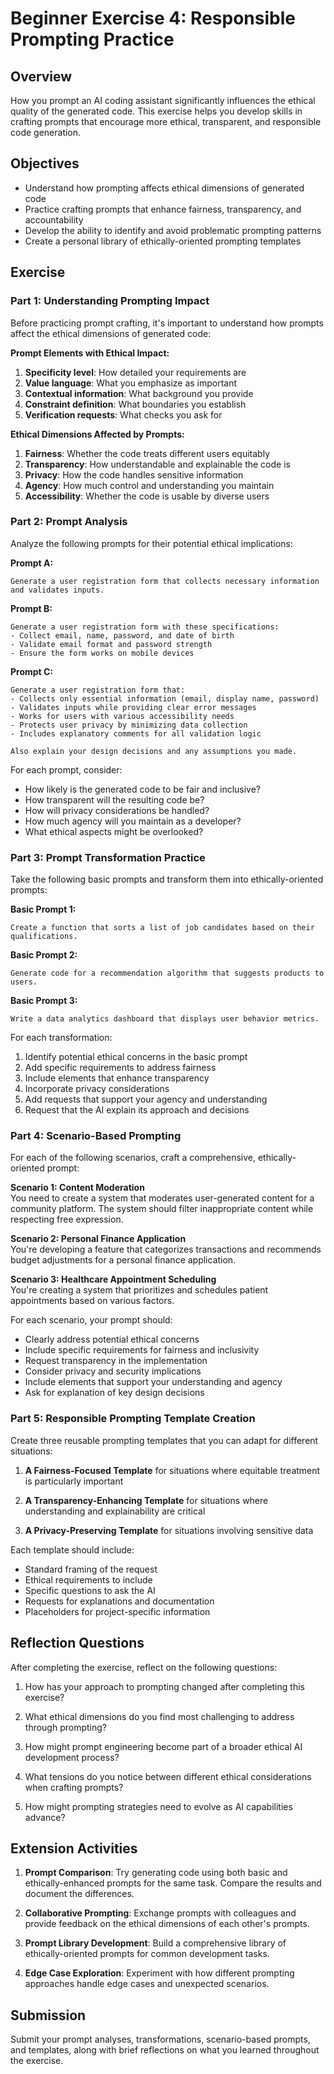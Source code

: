 # Beginner Exercise 4: Responsible Prompting Practice

## Overview

How you prompt an AI coding assistant significantly influences the ethical quality of the generated code. This exercise helps you develop skills in crafting prompts that encourage more ethical, transparent, and responsible code generation.

## Objectives

- Understand how prompting affects ethical dimensions of generated code
- Practice crafting prompts that enhance fairness, transparency, and accountability
- Develop the ability to identify and avoid problematic prompting patterns
- Create a personal library of ethically-oriented prompting templates

## Exercise

### Part 1: Understanding Prompting Impact

Before practicing prompt crafting, it's important to understand how prompts affect the ethical dimensions of generated code:

**Prompt Elements with Ethical Impact:**
1. **Specificity level**: How detailed your requirements are
2. **Value language**: What you emphasize as important
3. **Contextual information**: What background you provide
4. **Constraint definition**: What boundaries you establish
5. **Verification requests**: What checks you ask for

**Ethical Dimensions Affected by Prompts:**
1. **Fairness**: Whether the code treats different users equitably
2. **Transparency**: How understandable and explainable the code is
3. **Privacy**: How the code handles sensitive information
4. **Agency**: How much control and understanding you maintain
5. **Accessibility**: Whether the code is usable by diverse users

### Part 2: Prompt Analysis

Analyze the following prompts for their potential ethical implications:

**Prompt A:**
```
Generate a user registration form that collects necessary information and validates inputs.
```

**Prompt B:**
```
Generate a user registration form with these specifications:
- Collect email, name, password, and date of birth
- Validate email format and password strength
- Ensure the form works on mobile devices
```

**Prompt C:**
```
Generate a user registration form that:
- Collects only essential information (email, display name, password)
- Validates inputs while providing clear error messages
- Works for users with various accessibility needs
- Protects user privacy by minimizing data collection
- Includes explanatory comments for all validation logic

Also explain your design decisions and any assumptions you made.
```

For each prompt, consider:
- How likely is the generated code to be fair and inclusive?
- How transparent will the resulting code be?
- How will privacy considerations be handled?
- How much agency will you maintain as a developer?
- What ethical aspects might be overlooked?

### Part 3: Prompt Transformation Practice

Take the following basic prompts and transform them into ethically-oriented prompts:

**Basic Prompt 1:** 
```
Create a function that sorts a list of job candidates based on their qualifications.
```

**Basic Prompt 2:**
```
Generate code for a recommendation algorithm that suggests products to users.
```

**Basic Prompt 3:**
```
Write a data analytics dashboard that displays user behavior metrics.
```

For each transformation:
1. Identify potential ethical concerns in the basic prompt
2. Add specific requirements to address fairness
3. Include elements that enhance transparency
4. Incorporate privacy considerations
5. Add requests that support your agency and understanding
6. Request that the AI explain its approach and decisions

### Part 4: Scenario-Based Prompting

For each of the following scenarios, craft a comprehensive, ethically-oriented prompt:

**Scenario 1: Content Moderation**  
You need to create a system that moderates user-generated content for a community platform. The system should filter inappropriate content while respecting free expression.

**Scenario 2: Personal Finance Application**  
You're developing a feature that categorizes transactions and recommends budget adjustments for a personal finance application.

**Scenario 3: Healthcare Appointment Scheduling**  
You're creating a system that prioritizes and schedules patient appointments based on various factors.

For each scenario, your prompt should:
- Clearly address potential ethical concerns
- Include specific requirements for fairness and inclusivity
- Request transparency in the implementation
- Consider privacy and security implications
- Include elements that support your understanding and agency
- Ask for explanation of key design decisions

### Part 5: Responsible Prompting Template Creation

Create three reusable prompting templates that you can adapt for different situations:

1. **A Fairness-Focused Template** for situations where equitable treatment is particularly important

2. **A Transparency-Enhancing Template** for situations where understanding and explainability are critical

3. **A Privacy-Preserving Template** for situations involving sensitive data

Each template should include:
- Standard framing of the request
- Ethical requirements to include
- Specific questions to ask the AI
- Requests for explanations and documentation
- Placeholders for project-specific information

## Reflection Questions

After completing the exercise, reflect on the following questions:

1. How has your approach to prompting changed after completing this exercise?

2. What ethical dimensions do you find most challenging to address through prompting?

3. How might prompt engineering become part of a broader ethical AI development process?

4. What tensions do you notice between different ethical considerations when crafting prompts?

5. How might prompting strategies need to evolve as AI capabilities advance?

## Extension Activities

1. **Prompt Comparison**: Try generating code using both basic and ethically-enhanced prompts for the same task. Compare the results and document the differences.

2. **Collaborative Prompting**: Exchange prompts with colleagues and provide feedback on the ethical dimensions of each other's prompts.

3. **Prompt Library Development**: Build a comprehensive library of ethically-oriented prompts for common development tasks.

4. **Edge Case Exploration**: Experiment with how different prompting approaches handle edge cases and unexpected scenarios.

## Submission

Submit your prompt analyses, transformations, scenario-based prompts, and templates, along with brief reflections on what you learned throughout the exercise.
